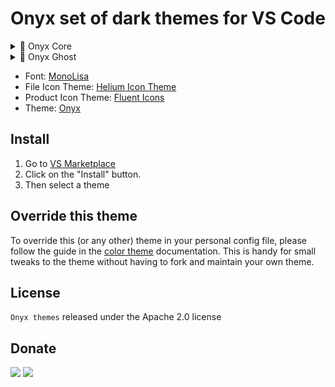 # Onyx set of dark themes for VS Code

<details>
  <summary>🦊 Onyx Core</summary>

![](./assets/onyx-core.png)

</details>

<details>
  <summary>🦁 Onyx Ghost</summary>

![](./assets/onyx-ghost.png)

</details>

- Font: [MonoLisa](https://www.monolisa.dev/)
- File Icon Theme: [Helium Icon Theme](https://marketplace.visualstudio.com/items?itemName=helgardrichard.helium-icon-theme)
- Product Icon Theme: [Fluent Icons](https://marketplace.visualstudio.com/items?itemName=miguelsolorio.fluent-icons)
- Theme: [Onyx](https://github.com/zemd/vscode-theme-zemd)

## Install

1. Go to [VS Marketplace](https://marketplace.visualstudio.com/items?itemName=zemd.zemd-theme-dark)
2. Click on the "Install" button.
3. Then select a theme

## Override this theme

To override this (or any other) theme in your personal config file, please follow the guide in the [color theme](https://code.visualstudio.com/api/extension-guides/color-theme) documentation. This is handy for small tweaks to the theme without having to fork and maintain your own theme.

## License

`Onyx themes` released under the Apache 2.0 license

## Donate

[![](https://img.shields.io/badge/patreon-donate-yellow.svg)](https://www.patreon.com/red_rabbit)
[![](https://img.shields.io/static/v1?label=UNITED24&message=support%20Ukraine&color=blue)](https://u24.gov.ua/)
